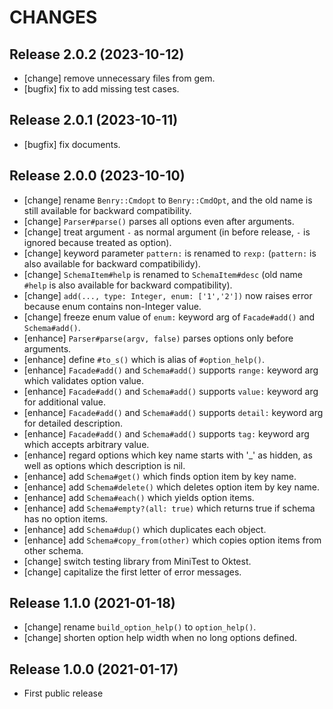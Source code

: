 CHANGES
=======


Release 2.0.2 (2023-10-12)
--------------------------

* [change] remove unnecessary files from gem.
* [bugfix] fix to add missing test cases.


Release 2.0.1 (2023-10-11)
--------------------------

* [bugfix] fix documents.


Release 2.0.0 (2023-10-10)
--------------------------

* [change] rename `Benry::Cmdopt` to `Benry::CmdOpt`, and the old name is still available for backward compatibility.
* [change] `Parser#parse()` parses all options even after arguments.
* [change] treat argument `-` as normal argument (in before release, `-` is ignored because treated as option).
* [change] keyword parameter `pattern:` is renamed to `rexp:` (`pattern:` is also available for backward compatibilidy).
* [change] `SchemaItem#help` is renamed to `SchemaItem#desc` (old name `#help` is also available for backward compatibility).
* [change] `add(..., type: Integer, enum: ['1','2'])` now raises error because enum contains non-Integer value.
* [change] freeze enum value of `enum:` keyword arg of `Facade#add()` and `Schema#add()`.
* [enhance] `Parser#parse(argv, false)` parses options only before arguments.
* [enhance] define `#to_s()` which is alias of `#option_help()`.
* [enhance] `Facade#add()` and `Schema#add()` supports `range:` keyword arg which validates option value.
* [enhance] `Facade#add()` and `Schema#add()` supports `value:` keyword arg for additional value.
* [enhance] `Facade#add()` and `Schema#add()` supports `detail:` keyword arg for detailed description.
* [enhance] `Facade#add()` and `Schema#add()` supports `tag:` keyword arg which accepts arbitrary value.
* [enhance] regard options which key name starts with '_' as hidden, as well as options which description is nil.
* [enhance] add `Schema#get()` which finds option item by key name.
* [enhance] add `Schema#delete()` which deletes option item by key name.
* [enhance] add `Schema#each()` which yields option items.
* [enhance] add `Schema#empty?(all: true)` which returns true if schema has no option items.
* [enhance] add `Schema#dup()` which duplicates each object.
* [enhance] add `Schema#copy_from(other)` which copies option items from other schema.
* [change] switch testing library from MiniTest to Oktest.
* [change] capitalize the first letter of error messages.


Release 1.1.0 (2021-01-18)
--------------------------

* [change] rename `build_option_help()` to `option_help()`.
* [change] shorten option help width when no long options defined.


Release 1.0.0 (2021-01-17)
--------------------------

* First public release
